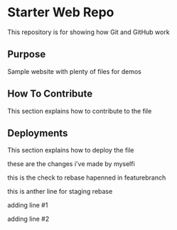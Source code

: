 # Starter Web Repo

This repository is for showing how Git and GitHub work

## Purpose

Sample website with plenty of files for demos

## How To Contribute

This section explains how to contribute to the file

## Deployments

This section explains how to deploy the file

these are the changes i've made by myselfi

this is the check to rebase hapenned in featurebranch

this is anther line for staging rebase

adding line #1

adding line #2
